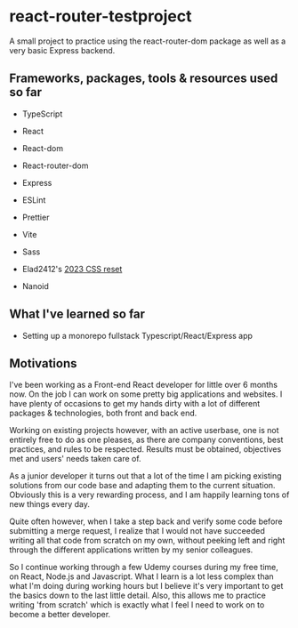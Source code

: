 # react-router-testproject

A small project to practice using the react-router-dom package as well as a very basic Express backend.
<br>

## Frameworks, packages, tools & resources used so far

-   TypeScript
-   React
-   React-dom
-   React-router-dom
    <br>

-   Express
    <br>

-   ESLint
-   Prettier
-   Vite
    <br>

-   Sass
-   Elad2412's [2023 CSS reset](https://elad2412.github.io/the-new-css-reset/)
-   Nanoid
    <br>

## What I've learned so far

-   Setting up a monorepo fullstack Typescript/React/Express app
    <br>

## Motivations

I've been working as a Front-end React developer for little over 6 months now. On the job I can work on some pretty big applications and websites. I have plenty of occasions to get my hands dirty with a lot of different packages & technologies, both front and back end.

Working on existing projects however, with an active userbase, one is not entirely free to do as one pleases, as there are company conventions, best practices, and rules to be respected. Results must be obtained, objectives met and users' needs taken care of.

As a junior developer it turns out that a lot of the time I am picking existing solutions from our code base and adapting them to the current situation. Obviously this is a very rewarding process, and I am happily learning tons of new things every day.

Quite often however, when I take a step back and verify some code before submitting a merge request, I realize that I would not have succeeded writing all that code from scratch on my own, without peeking left and right through the different applications written by my senior colleagues.

So I continue working through a few Udemy courses during my free time, on React, Node.js and Javascript. What I learn is a lot less complex than what I'm doing during working hours but I believe it's very important to get the basics down to the last little detail. Also, this allows me to practice writing 'from scratch' which is exactly what I feel I need to work on to become a better developer.

